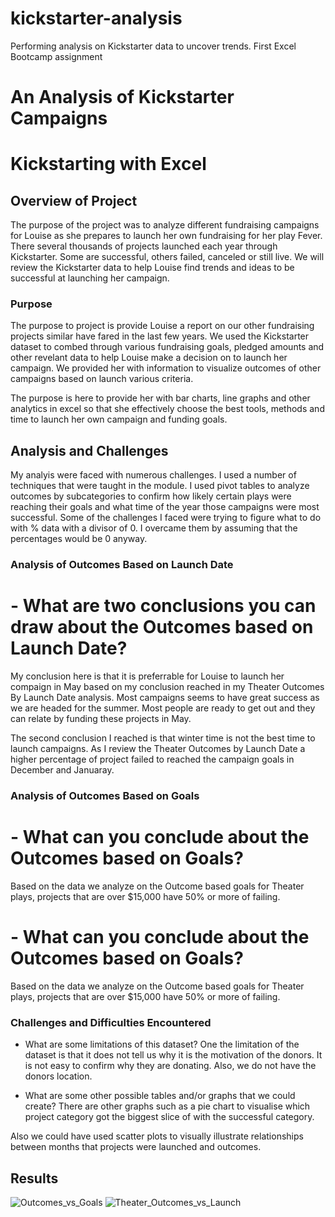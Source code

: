 # kickstarter-analysis
Performing analysis on Kickstarter data to uncover trends.  First Excel Bootcamp assignment
# An Analysis of Kickstarter Campaigns
# Kickstarting with Excel

## Overview of Project
The purpose of the project was to analyze different fundraising campaigns for Louise as she prepares to launch her own fundraising for her play Fever.  There several thousands of projects launched each year through Kickstarter.  Some are successful, others failed, canceled or still live.  We will review the Kickstarter data to help Louise find trends and ideas to be successful at launching her campaign. 

### Purpose
The purpose to project is provide Louise a report on our other fundraising projects similar have fared in the last few years.  We used the Kickstarter dataset to combed through various fundraising goals, pledged amounts and other revelant data to help Louise make a decision on to launch her campaign.  We provided her with information to visualize outcomes of other campaigns based on launch various criteria.

The purpose is here to provide her with bar charts, line graphs and other analytics in excel so that she effectively choose the best tools, methods and time to launch her own campaign and funding goals.  

## Analysis and Challenges
My analyis were faced with numerous challenges.  I used a number of techniques that were taught in the module.  I used pivot tables to analyze outcomes by subcategories to confirm how likely certain plays were reaching their goals and what time of the year those campaigns were most successful.  Some of the challenges I faced were trying to figure what to do with % data with a divisor of 0.  I overcame them by assuming that the percentages would be 0 anyway.

### Analysis of Outcomes Based on Launch Date
# - What are two conclusions you can draw about the Outcomes based on Launch Date?
My conclusion here is that it is preferrable for Louise to launch her compaign in May based on my conclusion reached in my Theater Outcomes By Launch Date analysis.  Most campaigns seems to have great success as we are headed for the summer.  Most people are ready to get out and they can relate by funding these projects in May.

The second conclusion I reached is that winter time is not the best time to launch campaigns.  As I review the Theater Outcomes by Launch Date a higher percentage of project failed to reached the campaign goals in December and Januaray.
 
### Analysis of Outcomes Based on Goals
# - What can you conclude about the Outcomes based on Goals?
Based on the data we analyze on the Outcome based goals for Theater plays, projects that are over $15,000 have 50% or more of failing.  

# - What can you conclude about the Outcomes based on Goals?
Based on the data we analyze on the Outcome based goals for Theater plays, projects that are over $15,000 have 50% or more of failing.
  
### Challenges and Difficulties Encountered
- What are some limitations of this dataset?
One the limitation of the dataset is that it does not tell us why it is the motivation of the donors.  It is not easy to confirm why they are donating.  Also, we do not have the donors location.  

- What are some other possible tables and/or graphs that we could create?
There are other graphs such as a pie chart to visualise which project category got the biggest slice of with the successful category.

Also we could have used scatter plots to visually illustrate relationships between months that projects were launched and outcomes.

## Results
![Outcomes_vs_Goals](https://user-images.githubusercontent.com/81194307/146684253-59ad2e13-e290-4c1d-98fb-648cb0b5514e.png)
![Theater_Outcomes_vs_Launch](https://user-images.githubusercontent.com/81194307/146684261-8c004dc8-79e5-47ee-a64c-8584a9c710ac.png)


